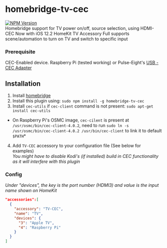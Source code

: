 # homebridge-tv-cec

[![NPM Version](https://img.shields.io/npm/v/homebridge-tv-cec.svg)](https://www.npmjs.com/package/homebridge-tv-cec)  
Homebridge support for TV power on/off, source selection, using HDMI-CEC
Now with iOS 12.2 HomeKit TV Accessory
Full supports scene/automation to turn on TV and switch to specific input

### Prerequisite
CEC-Enabled device. Raspberry Pi (tested working) or Pulse-Eight's [USB - CEC Adapter](https://www.pulse-eight.com/p/104/usb-hdmi-cec-adapter)

## Installation
1. Install [homebridge](https://www.npmjs.com/package/homebridge)
2. Install this plugin using: `sudo npm install -g homebridge-tv-cec`
3. Install `cec-utils` if `cec-client` command is not present: `sudo apt-get install cec-utils`  
* On Raspberry Pi's OSMC image, `cec-cilent` is present at `/usr/osmc/bin/cec-client-4.0.2`, need to run `sudo ln -s /usr/osmc/bin/cec-client-4.0.2 /usr/bin/cec-client` to link it to default `$PATH`*  
4. Add `TV-CEC` accessory to your configuration file (See below for examples)  
*You might have to disable Kodi's (if installed) build in CEC functionality as it will interfere with this plugin*

### Config
*Under "devices", the key is the port number (HDMI3) and value is the input name shown on HomeKit*
```json
"accessories":[
  {
    "accessory": "TV-CEC",
    "name": "TV",
    "devices": {
      "3": "Apple TV",
      "4": "Raspberry Pi"
    }
  }
]
```
